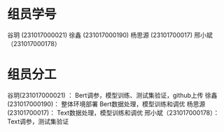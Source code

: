 # 组员学号
谷玥 (231017000021) 
徐鑫 (231017000190) 
杨思源 (23101700017) 
邢小斌（231017000178）

# 组员分工
谷玥(231017000021) ： Bert调参，模型训练、测试集验证，github上传
徐鑫(231017000190)： 整体环境部署 Bert数据处理，模型训练和调优
杨思源(23101700017)： Text数据处理，模型训练和调优
邢小斌（231017000178）： Text调参，测试集验证